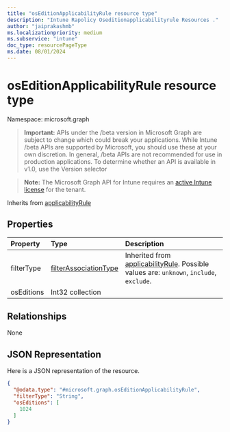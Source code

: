 ```yaml
---
title: "osEditionApplicabilityRule resource type"
description: "Intune Rapolicy Oseditionapplicabilityrule Resources ."
author: "jaiprakashmb"
ms.localizationpriority: medium
ms.subservice: "intune"
doc_type: resourcePageType
ms.date: 08/01/2024
---
```


# osEditionApplicabilityRule resource type

Namespace: microsoft.graph

> **Important:** APIs under the /beta version in Microsoft Graph are subject to change which could break your applications. While Intune /beta APIs are supported by Microsoft, you should use these at your own discretion. In general, /beta APIs are not recommended for use in production applications. To determine whether an API is available in v1.0, use the Version selector

> **Note:** The Microsoft Graph API for Intune requires an [active Intune license](https://go.microsoft.com/fwlink/?linkid=839381) for the tenant.




Inherits from [applicabilityRule](../resources/intune-rapolicy-applicabilityrule.md)

## Properties
|Property|Type|Description|
|:---|:---|:---|
|filterType|[filterAssociationType](../resources/intune-rapolicy-filterassociationtype.md)| Inherited from [applicabilityRule](../resources/intune-rapolicy-applicabilityrule.md). Possible values are: `unknown`, `include`, `exclude`.|
|osEditions|Int32 collection||

## Relationships
None

## JSON Representation
Here is a JSON representation of the resource.
<!-- {
  "blockType": "resource",
  "@odata.type": "microsoft.graph.osEditionApplicabilityRule"
}
-->
``` json
{
  "@odata.type": "#microsoft.graph.osEditionApplicabilityRule",
  "filterType": "String",
  "osEditions": [
    1024
  ]
}
```
